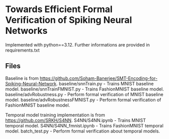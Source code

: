 # Towards Efficient Formal Verification of Spiking Neural Networks
Implemented with python==3.12. Further informations are provided in requirements.txt

## Files
Baseline is from https://github.com/Soham-Banerjee/SMT-Encoding-for-Spiking-Neural-Network.
baseline/snnTrain.py - Trains MNIST baseline model.
baseline/snnTrainFMNIST.py - Trains FashionMNIST baseline model.
baseline/advRobustness.py - Perform formal verification of MNIST baseline model.
baseline/advRobustnessFMNIST.py - Perform formal verification of FashionMNIST baseline model.

Temporal model training implementation is from https://github.com/SRKH/S4NN.
S4NN/S4NN.ipynb - Trains MNIST temporal model.
S4NN/S4NN_fmnist.ipynb - Trains FashionMNIST temporal model.
batch_test.py - Perform formal verification about temporal models.
